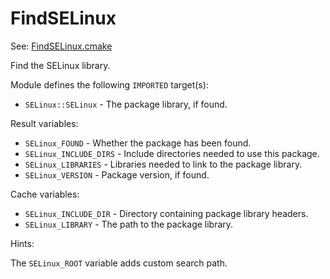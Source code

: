 # FindSELinux

See: [FindSELinux.cmake](https://github.com/petk/php-build-system/tree/master/cmake/cmake/modules/FindSELinux.cmake)

Find the SELinux library.

Module defines the following `IMPORTED` target(s):

* `SELinux::SELinux` - The package library, if found.

Result variables:

* `SELinux_FOUND` - Whether the package has been found.
* `SELinux_INCLUDE_DIRS` - Include directories needed to use this package.
* `SELinux_LIBRARIES` - Libraries needed to link to the package library.
* `SELinux_VERSION` - Package version, if found.

Cache variables:

* `SELinux_INCLUDE_DIR` - Directory containing package library headers.
* `SELinux_LIBRARY` - The path to the package library.

Hints:

The `SELinux_ROOT` variable adds custom search path.
